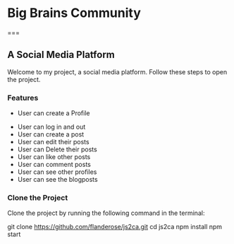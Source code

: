 # Big Brains Community
===

## A Social Media Platform

Welcome to my project, a social media platform. Follow these steps to open the project.

### Features
- User can create a Profile
* User can log in and out
* User can create a post
* User can edit their posts
* User can Delete their posts
* User can like other posts
* User can comment posts
* User can see other profiles
* User can see the blogposts

### Clone the Project

   
Clone the project by running the following command in the terminal:

git clone https://github.com/flanderose/js2ca.git
cd js2ca
npm install
npm start



